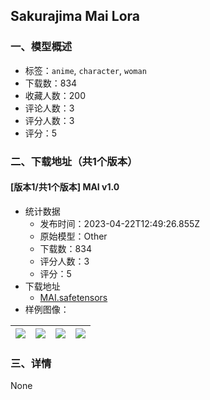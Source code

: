 ## Sakurajima Mai Lora
### 一、模型概述

- 标签：`anime`, `character`, `woman`
- 下载数：834
- 收藏人数：200
- 评论人数：3
- 评分人数：3
- 评分：5

### 二、下载地址（共1个版本）

#### [版本1/共1个版本] MAI v1.0

- 统计数据
  - 发布时间：2023-04-22T12:49:26.855Z
  - 原始模型：Other
  - 下载数：834
  - 评分人数：3
  - 评分：5
- 下载地址
  - [MAI.safetensors](https://civitai.com/api/download/models/52339)
- 样例图像：

| <img src="https://image.civitai.com/xG1nkqKTMzGDvpLrqFT7WA/d340acb6-8029-4f21-ad70-79b184e72000/width=450/573198.jpeg" /> | <img src="https://image.civitai.com/xG1nkqKTMzGDvpLrqFT7WA/fd59dd31-717c-426c-a69d-97551fc63c00/width=450/564125.jpeg" /> | <img src="https://image.civitai.com/xG1nkqKTMzGDvpLrqFT7WA/714f272a-38fe-410d-1839-d4878f2f0c00/width=450/564113.jpeg" /> | <img src="https://image.civitai.com/xG1nkqKTMzGDvpLrqFT7WA/a058aa53-469e-441c-057c-4e8bdbda9700/width=450/573202.jpeg" /> |
| ---- | ---- | ---- | ---- |


### 三、详情
None